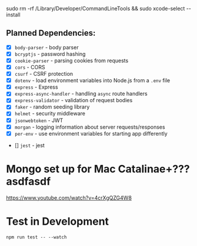 sudo rm -rf /Library/Developer/CommandLineTools &&
sudo xcode-select --install

## Planned Dependencies:

- [x] `body-parser` - body parser
- [x] `bcryptjs` - password hashing
- [x] `cookie-parser` - parsing cookies from requests
- [x] `cors` - CORS
- [x] `csurf` - CSRF protection
- [x] `dotenv` - load environment variables into Node.js from a `.env` file
- [x] `express` - Express
- [x] `express-async-handler` - handling `async` route handlers
- [x] `express-validator` - validation of request bodies
- [x] `faker` - random seeding library
- [x] `helmet` - security middleware
- [x] `jsonwebtoken` - JWT
- [x] `morgan` - logging information about server requests/responses
- [x] `per-env` - use environment variables for starting app differently
- [] `jest` - jest

<!-- - `pg@">=8.4.1"` - PostgresQL greater or equal to version 8.4.1
- `sequelize@5` - Sequelize
- `sequelize-cli@5` - use `sequelize` in the command line -->

# Mongo set up for Mac Catalinae+???asdfasdf

https://www.youtube.com/watch?v=4crXgQZG4W8

# Test in Development

`npm run test -- --watch`
